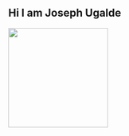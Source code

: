 ## Hi I am Joseph Ugalde

<a href="https://github.com/anuraghazra/github-readme-stats">
  <img height=200 align="center" src="https://github-readme-stats.vercel.app/api?username=DELTA2507&show_icons=true&theme=gradient" />
</a>

